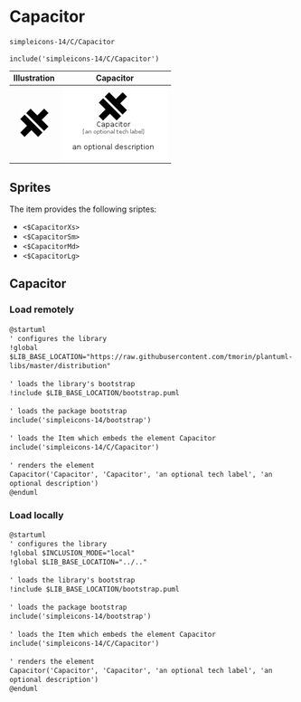 # Capacitor


```text
simpleicons-14/C/Capacitor
```

```text
include('simpleicons-14/C/Capacitor')
```



| Illustration | Capacitor |
| :---: | :---: |
| ![illustration for Illustration](../../simpleicons-14/C/Capacitor.png) | ![illustration for Capacitor](../../simpleicons-14/C/Capacitor.Local.png) |



## Sprites
The item provides the following sriptes:

- `<$CapacitorXs>`
- `<$CapacitorSm>`
- `<$CapacitorMd>`
- `<$CapacitorLg>`





## Capacitor

### Load remotely
```plantuml
@startuml
' configures the library
!global $LIB_BASE_LOCATION="https://raw.githubusercontent.com/tmorin/plantuml-libs/master/distribution"

' loads the library's bootstrap
!include $LIB_BASE_LOCATION/bootstrap.puml

' loads the package bootstrap
include('simpleicons-14/bootstrap')

' loads the Item which embeds the element Capacitor
include('simpleicons-14/C/Capacitor')

' renders the element
Capacitor('Capacitor', 'Capacitor', 'an optional tech label', 'an optional description')
@enduml
```

### Load locally
```plantuml
@startuml
' configures the library
!global $INCLUSION_MODE="local"
!global $LIB_BASE_LOCATION="../.."

' loads the library's bootstrap
!include $LIB_BASE_LOCATION/bootstrap.puml

' loads the package bootstrap
include('simpleicons-14/bootstrap')

' loads the Item which embeds the element Capacitor
include('simpleicons-14/C/Capacitor')

' renders the element
Capacitor('Capacitor', 'Capacitor', 'an optional tech label', 'an optional description')
@enduml
```

